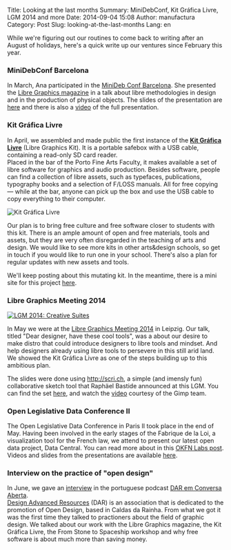 Title: Looking at the last months
Summary: MiniDebConf, Kit Gráfica Livre, LGM 2014 and more
Date: 2014-09-04 15:08
Author: manufactura
Category: Post
Slug: looking-at-the-last-months
Lang: en

While we're figuring out our routines to come back to writing after an
August of holidays, here's a quick write up our ventures since February
this year.

### MiniDebConf Barcelona

In March, Ana participated in the [MiniDeb Conf
Barcelona](http://bcn2014.mini.debconf.org/). She presented the [Libre
Graphics magazine](http://libregraphicsmag.com) in a talk about libre
methodologies in design and in the production of physical objects. The
slides of the presentation are
[here](https://gitorious.org/libregraphicsmag/documentation/source/a26c329c3c80ff7d3b28276dd643d15336a16f79:presentations/minidebconf2014/slides)
and there is also a
[video](http://meetings-archive.debian.net/pub/debian-meetings/2014/mini-debconf-barcelona/Making_pages_turn_The_physical_side_of_FLOSS_design_by_Ana_Isabel_Carvalho.webm)
of the full presentation.

### Kit Gráfica Livre

In April, we assembled and made public the first instance of the [**Kit
Gráfica Livre**](http://kitgrafica.manufacturaindependente.org/) (Libre
Graphics Kit). It is a portable safebox with a USB cable, containing a
read-only SD card reader.  
Placed in the bar of the Porto Fine Arts Faculty, it makes available a
set of libre software for graphics and audio production. Besides
software, people can find a collection of libre assets, such as
typefaces, publications, typography books and a selection of F/LOSS
manuals. All for free copying — while at the bar, anyone can pick up the
box and use the USB cable to copy everything to their computer.

![Kit Gráfica Livre](http://www.kitgrafica.manufacturaindependente.org/media/img/kitgraficalivre-white.png)

Our plan is to bring free culture and free software closer to students
with this kit. There is an ample amount of open and free materials,
tools and assets, but they are very often disregarded in the teaching of
arts and design. We would like to see more kits in other arts&design
schools, so get in touch if you would like to run one in your school.
There's also a plan for regular updates with new assets and tools.

We'll keep posting about this mutating kit. In the meantime, there is a
mini site for this project
[here](http://kitgrafica.manufacturaindependente.org).

### Libre Graphics Meeting 2014

[![LGM 2014: Creative
Suites]({static}/media/13699945683_94718bfe6a_k-1024x682.jpg)]({static}/media/13699945683_94718bfe6a_k.jpg)

In May we were at the [Libre Graphics Meeting
2014](http://libregraphicsmeeting.org/2014) in Leipzig. Our talk, titled
"Dear designer, have these cool tools", was a about our desire to make
distro that could introduce designers to libre tools and mindset. And
help designers already using libre tools to persevere in this still arid
land. We showed the Kit Gráfica Livre as one of the steps building up to
this ambitious plan.

The slides were done using <http://scri.ch>, a simple (and imensly fun)
collaborative sketch tool that Raphäel Bastide announced at this LGM.
You can find the set
[here](http://libregraphicsmag.com/2014/04/slides-from-dear-designer-have-these-cool-tools/),
and watch the
[video](http://download.gimp.org/pub/gimp/lgm/2014/day_4/063_Dear_designer__have_these_cool_tools/063_Dear_designer__have_these_cool_tools.ogv)
courtesy of the Gimp team.

### Open Legislative Data Conference II

The Open Legislative Data Conference in Paris II took place in the end
of May. Having been involved in the early stages of the Fabrique de la
Loi, a visualization tool for the French law, we attend to present our
latest open data project, Data Central. You can read more about in this
[OKFN Labs post](http://okfnlabs.org/blog/2014/08/19/datacentral.html).
Videos and slides from the presentations are available
[here](http://blog.lafabriquedelaloi.fr/conference/oldp-conference-ii-time-has-come-for-law-tracking-follow-up/).

### Interview on the practice of "open design"

In June, we gave an
[interview](http://designadvancedresources.org/54-roughnough-e-manufactura-independente/)
in the portuguese podcast [DAR em Conversa
Aberta](http://designadvancedresources.org/category/dar-em-conversa-aberta/).  
[Design Advanced Resources](http://designadvancedresources.org/) (DAR)
is an association that is dedicated to the promotion of Open Design,
based in Caldas da Rainha. From what we got it was the first time they
talked to practioners about the field of graphic design. We talked about
our work with the Libre Graphics magazine, the Kit Gráfica Livre, the
From Stone to Spaceship workshop and why free software is about much
more than saving money.

